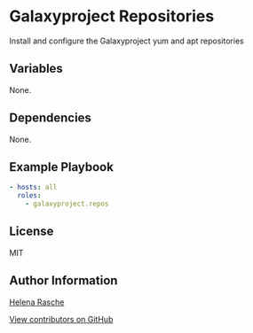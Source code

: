 Galaxyproject Repositories
==========================

Install and configure the Galaxyproject yum and apt repositories

Variables
---------

None.

Dependencies
------------

None.

Example Playbook
----------------

```yaml
- hosts: all
  roles:
    - galaxyproject.repos
```

License
-------

MIT

Author Information
------------------

[Helena Rasche](https://github.com/erasche)

[View contributors on GitHub](https://github.com/galaxyproject/ansible-cvmfs/graphs/contributors)
